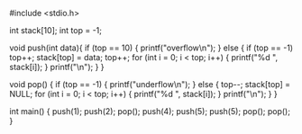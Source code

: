 #include <stdio.h>

int stack[10];
int top = -1;

void push(int data){
	if (top == 10) {
		printf("overflow\n");
	}
	else {
		if (top == -1)
			top++;
		stack[top] = data;
		top++;
		for (int i = 0; i < top; i++) {
			printf("%d ", stack[i]);
		}
		printf("\n");
	}
}

void pop() {
	if (top == -1) {
		printf("underflow\n");
	}
	else {
		top--;
		stack[top] = NULL;
		for (int i = 0; i < top; i++) {
			printf("%d ", stack[i]);
		}
		printf("\n");
	}
}

int main() {
	push(1);
	push(2);
	pop();
	push(4);
	push(5);
	push(5);
	pop();
	pop();
}